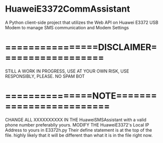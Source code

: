 # HuaweiE3372CommAssistant
A Python client-side project that utilizes the Web API on Huawei E3372 USB Modem to manage SMS communication and Modem Settings

# ================DISCLAIMER==================
STILL A WORK IN PROGRESS, USE AT YOUR OWN RISK, USE RESPONSIBLY, PLEASE. NO SPAM BOT

# ===============NOTE=========================
CHANGE ALL XXXXXXXXXX IN THE HuaweiSMSAssistant with a valid phone number preferablly yours.
MODIFY THE HuaweiE3372's Local IP Address to yours in E3372h.py Their define statement is at the top of the file. highly likely that it will be different than what it is in the file right now.
